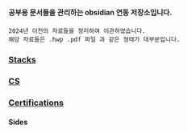 #### 공부용 문서들을 관리하는 obsidian 연동 저장소입니다.
	2024년 이전의 자료들을 정리하여 이관하였습니다.
	해당 자료들은 .hwp .pdf 파일 과 같은 형태가 대부분입니다.


### [Stacks]()

### [CS]()

### [Certifications]()


#### Sides

